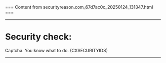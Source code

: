 === Content from securityreason.com_67d7ac0c_20250124_131347.html ===


---

# Security check:

Captcha. You know what to do. (CXSECURITYIDS)

---



